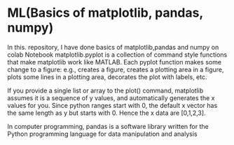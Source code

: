 # ML(Basics of matplotlib, pandas, numpy)

In this. repository, I have done basics of matplotlib,pandas and numpy on colab Notebook
matplotlib.pyplot is a collection of command style functions that make matplotlib work like MATLAB.
Each pyplot function makes some change to a figure: e.g., creates a figure, 
creates a plotting area in a figure, plots some lines in a plotting area, decorates the plot with labels, etc.

If you provide a single list or array to the plot() command, matplotlib assumes it is a sequence of y values, and 
automatically generates the x values for you. Since python ranges start with 0,
the default x vector has the same length as y but starts with 0. Hence the x data are [0,1,2,3].
 
 In computer programming, pandas is a software library written for the Python programming language for data manipulation 
 and analysis

